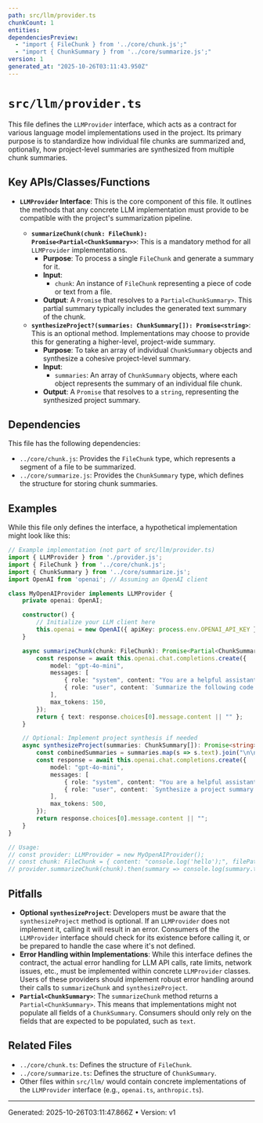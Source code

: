 ```yaml
---
path: src/llm/provider.ts
chunkCount: 1
entities:
dependenciesPreview:
  - "import { FileChunk } from '../core/chunk.js';"
  - "import { ChunkSummary } from '../core/summarize.js';"
version: 1
generated_at: "2025-10-26T03:11:43.950Z"
---
```

# `src/llm/provider.ts`

This file defines the `LLMProvider` interface, which acts as a contract for various language model implementations used in the project. Its primary purpose is to standardize how individual file chunks are summarized and, optionally, how project-level summaries are synthesized from multiple chunk summaries.

## Key APIs/Classes/Functions

*   **`LLMProvider` Interface**: This is the core component of this file. It outlines the methods that any concrete LLM implementation must provide to be compatible with the project's summarization pipeline.

    *   **`summarizeChunk(chunk: FileChunk): Promise<Partial<ChunkSummary>>`**: This is a mandatory method for all `LLMProvider` implementations.
        *   **Purpose**: To process a single `FileChunk` and generate a summary for it.
        *   **Input**:
            *   `chunk`: An instance of `FileChunk` representing a piece of code or text from a file.
        *   **Output**: A `Promise` that resolves to a `Partial<ChunkSummary>`. This partial summary typically includes the generated text summary of the chunk.
    *   **`synthesizeProject?(summaries: ChunkSummary[]): Promise<string>`**: This is an optional method. Implementations may choose to provide this for generating a higher-level, project-wide summary.
        *   **Purpose**: To take an array of individual `ChunkSummary` objects and synthesize a cohesive project-level summary.
        *   **Input**:
            *   `summaries`: An array of `ChunkSummary` objects, where each object represents the summary of an individual file chunk.
        *   **Output**: A `Promise` that resolves to a `string`, representing the synthesized project summary.

## Dependencies

This file has the following dependencies:

*   `../core/chunk.js`: Provides the `FileChunk` type, which represents a segment of a file to be summarized.
*   `../core/summarize.js`: Provides the `ChunkSummary` type, which defines the structure for storing chunk summaries.

## Examples

While this file only defines the interface, a hypothetical implementation might look like this:

```typescript
// Example implementation (not part of src/llm/provider.ts)
import { LLMProvider } from './provider.js';
import { FileChunk } from '../core/chunk.js';
import { ChunkSummary } from '../core/summarize.js';
import OpenAI from 'openai'; // Assuming an OpenAI client

class MyOpenAIProvider implements LLMProvider {
    private openai: OpenAI;

    constructor() {
        // Initialize your LLM client here
        this.openai = new OpenAI({ apiKey: process.env.OPENAI_API_KEY });
    }

    async summarizeChunk(chunk: FileChunk): Promise<Partial<ChunkSummary>> {
        const response = await this.openai.chat.completions.create({
            model: "gpt-4o-mini",
            messages: [
                { role: "system", content: "You are a helpful assistant that summarizes code." },
                { role: "user", content: `Summarize the following code:\n\n${chunk.content}` }
            ],
            max_tokens: 150,
        });
        return { text: response.choices[0].message.content || "" };
    }

    // Optional: Implement project synthesis if needed
    async synthesizeProject(summaries: ChunkSummary[]): Promise<string> {
        const combinedSummaries = summaries.map(s => s.text).join("\n\n");
        const response = await this.openai.chat.completions.create({
            model: "gpt-4o-mini",
            messages: [
                { role: "system", content: "You are a helpful assistant that synthesizes project summaries." },
                { role: "user", content: `Synthesize a project summary from the following chunk summaries:\n\n${combinedSummaries}` }
            ],
            max_tokens: 500,
        });
        return response.choices[0].message.content || "";
    }
}

// Usage:
// const provider: LLMProvider = new MyOpenAIProvider();
// const chunk: FileChunk = { content: "console.log('hello');", filePath: "index.ts", startLine: 1, endLine: 1 };
// provider.summarizeChunk(chunk).then(summary => console.log(summary.text));
```

## Pitfalls

*   **Optional `synthesizeProject`**: Developers must be aware that the `synthesizeProject` method is optional. If an `LLMProvider` does not implement it, calling it will result in an error. Consumers of the `LLMProvider` interface should check for its existence before calling it, or be prepared to handle the case where it's not defined.
*   **Error Handling within Implementations**: While this interface defines the contract, the actual error handling for LLM API calls, rate limits, network issues, etc., must be implemented within concrete `LLMProvider` classes. Users of these providers should implement robust error handling around their calls to `summarizeChunk` and `synthesizeProject`.
*   **`Partial<ChunkSummary>`**: The `summarizeChunk` method returns a `Partial<ChunkSummary>`. This means that implementations might not populate all fields of a `ChunkSummary`. Consumers should only rely on the fields that are expected to be populated, such as `text`.

## Related Files

*   `../core/chunk.ts`: Defines the structure of `FileChunk`.
*   `../core/summarize.ts`: Defines the structure of `ChunkSummary`.
*   Other files within `src/llm/` would contain concrete implementations of the `LLMProvider` interface (e.g., `openai.ts`, `anthropic.ts`).

---
Generated: 2025-10-26T03:11:47.866Z  •  Version: v1
